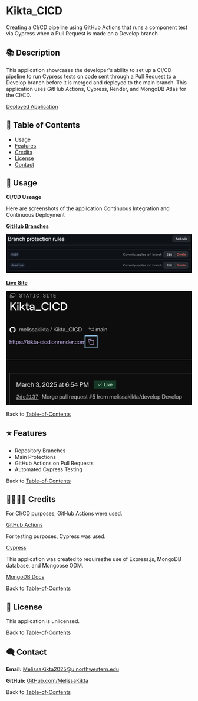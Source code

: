 # Kikta_CICD
Creating a CI/CD pipeline using GitHub Actions that runs a component test via Cypress when a Pull Request is made on a Develop branch


## 📚 Description
This application showcases the developer's ability to set up a CI/CD pipeline to run Cypress tests on code sent through a Pull Request to a Develop branch before it is merged and deployed to the main branch. This application uses GitHub Actions, Cypress, Render, and MongoDB Atlas for the CI/CD. 

[Deployed Application]() 

## 🚀 Table of Contents
  * [Usage](#📝-Usage)
  * [Features](#⭐-features)
  * [Credits](#🫱🏽‍🫲🏾-credits)
  * [License](#📃-license)
  * [Contact](#🗨️-contact)

## 📝 Usage
<strong>CI/CD Useage</strong>

Here are screenshots of the appilcation Continuous Integration and Continuous Deployment 

<u><strong>GitHub Branches</strong></u>

![Navigation](./assets/images/branches.png)


<u><strong>Live Site</strong></u>

![Navigation](./assets/images/live.png)


Back to [Table-of-Contents](#🚀-table-of-contents)


## ⭐ Features

  * Repository Branches
  * Main Protections
  * GitHub Actions on Pull Requests
  * Automated Cypress Testing


Back to [Table-of-Contents](#🚀-table-of-contents)


## 🫱🏽‍🫲🏾 Credits

For CI/CD purposes, GitHub Actions were used.

[GitHub Actions](https://github.com/features/actions)

For testing purposes, Cypress was used. 

[Cypress](https://docs.cypress.io/app/get-started/why-cypress)

This application was created to requiresthe use of Express.js, MongoDB database, and Mongoose ODM. 

[MongoDB Docs](https://www.mongodb.com/docs/)

Back to [Table-of-Contents](#🚀-table-of-contents)


## 📃 License
This application is unlicensed. 

Back to [Table-of-Contents](#🚀-table-of-contents)


## 🗨️ Contact

  <strong>Email:</strong> [MelissaKikta2025@u.northwestern.edu](mailto:MelissaKikta@u.northwestern.edu)
  
  <strong>GitHub:</strong> [GitHub.com/MelissaKikta](https://github.com/melissakikta)

Back to [Table-of-Contents](#🚀-table-of-contents)
